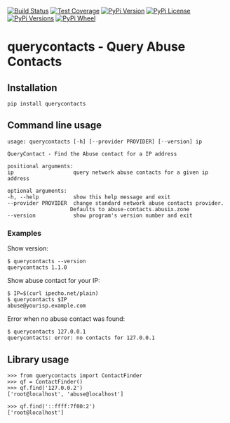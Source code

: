 [![Build Status](https://img.shields.io/travis/abusix/querycontacts/master.svg)](https://travis-ci.org/abusix/querycontacts)
[![Test Coverage](https://img.shields.io/coveralls/github/abusix/querycontacts/master.svg)](https://coveralls.io/github/abusix/querycontacts)
[![PyPi Version](https://img.shields.io/pypi/v/querycontacts.svg)](https://pypi.python.org/pypi/querycontacts)
[![PyPi License](https://img.shields.io/pypi/l/querycontacts.svg)](https://pypi.python.org/pypi/querycontacts)
[![PyPi Versions](https://img.shields.io/pypi/pyversions/querycontacts.svg)](https://pypi.python.org/pypi/querycontacts)
[![PyPi Wheel](https://img.shields.io/pypi/wheel/querycontacts.svg)](https://pypi.python.org/pypi/querycontacts)

# querycontacts - Query Abuse Contacts

## Installation

```
pip install querycontacts
```

## Command line usage

```
usage: querycontacts [-h] [--provider PROVIDER] [--version] ip

QueryContact - Find the Abuse contact for a IP address

positional arguments:
ip                   query network abuse contacts for a given ip address

optional arguments:
-h, --help           show this help message and exit
--provider PROVIDER  change standard network abuse contacts provider.
                    Defaults to abuse-contacts.abusix.zone
--version            show program's version number and exit
```

### Examples

Show version:

```
$ querycontacts --version
querycontacts 1.1.0
```

Show abuse contact for your IP:

```
$ IP=$(curl ipecho.net/plain)
$ querycontacts $IP
abuse@yourisp.example.com
```

Error when no abuse contact was found:

```
$ querycontacts 127.0.0.1
querycontacts: error: no contacts for 127.0.0.1
```

## Library usage
```
>>> from querycontacts import ContactFinder
>>> qf = ContactFinder()
>>> qf.find('127.0.0.2')
['root@localhost', 'abuse@localhost']

>>> qf.find('::ffff:7f00:2')
['root@localhost']
```
